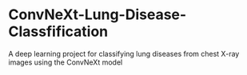 # ConvNeXt-Lung-Disease-Classfification
A deep learning project for classifying lung diseases from chest X-ray images using the ConvNeXt model

